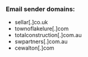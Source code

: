 ### Email sender domains:

- sellar[.]co.uk
- townoflakelure[.]com
- totalconstruction[.]com.au
- swpartners[.]com.au
- cewalton[.]com
